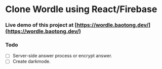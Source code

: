 # Clone Wordle using React/Firebase

### Live demo of this project at [https://wordle.baotong.dev/](https://wordle.baotong.dev/)

### Todo

- [ ] Server-side answer process or encrypt answer.
- [ ] Create darkmode.
